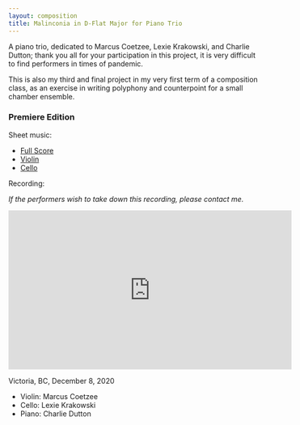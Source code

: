 ```yaml
---
layout: composition
title: Malinconia in D-Flat Major for Piano Trio
---
```


A piano trio, dedicated to Marcus Coetzee, Lexie Krakowski, and Charlie Dutton; thank you all for your participation in this project, it is very difficult to find performers in times of pandemic.

This is also my third and final project in my very first term of a composition class, as an exercise in writing polyphony and counterpoint for a small chamber ensemble.

### Premiere Edition

Sheet music:
* [Full Score](/files/music/malinconia-piano-trio-fullscore.pdf)
* [Violin](/files/music/malinconia-piano-trio-violin.pdf)
* [Cello](/files/music/malinconia-piano-trio-cello.pdf)

Recording:

*If the performers wish to take down this recording, please contact me.*

<iframe width="560" height="315" src="https://www.youtube.com/embed/cqYGFhun8jw" frameborder="0" allow="accelerometer; autoplay; clipboard-write; encrypted-media; gyroscope; picture-in-picture" allowfullscreen>
</iframe>

Victoria, BC, December 8, 2020
* Violin: Marcus Coetzee
* Cello: Lexie Krakowski
* Piano: Charlie Dutton